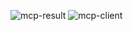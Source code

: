 ![mcp-result](https://github.com/user-attachments/assets/b059f327-f8ae-4ee1-8833-21dfb2175f77)
![mcp-client](https://github.com/user-attachments/assets/0bb27782-9dd8-4290-b3d0-8d6a81883de6)
